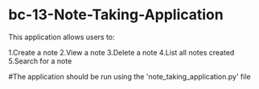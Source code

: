# bc-13-Note-Taking-Application

This application allows users to: 

1.Create a note
2.View a note
3.Delete a note
4.List all notes created
5.Search for a note


#The application should be run using the 'note_taking_application.py' file
